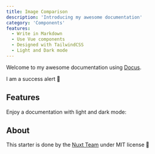 ```yaml
---
title: Image Comparison
description: 'Introducing my awesome documentation'
category: 'Components'
features:
  - Write in Markdown
  - Use Vue components
  - Designed with TailwindCSS
  - Light and Dark mode
---
```


Welcome to my awesome documentation using [Docus](https://docus.dev).

<alert type="success">

I am a success alert 🚀

</alert>

## Features

<list :items="features"></list>

<p class="flex items-center">Enjoy a documentation with light and dark mode:&nbsp;<color-switcher class="inline-flex ml-2"></color-switcher></p>

## About

This starter is done by the [Nuxt Team](https://nuxtjs.org) under MIT license 💚
